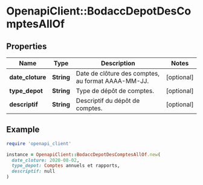 # OpenapiClient::BodaccDepotDesComptesAllOf

## Properties

| Name | Type | Description | Notes |
| ---- | ---- | ----------- | ----- |
| **date_cloture** | **String** | Date de clôture des comptes, au format AAAA-MM-JJ. | [optional] |
| **type_depot** | **String** | Type de dépôt de comptes. | [optional] |
| **descriptif** | **String** | Descriptif du dépôt de comptes. | [optional] |

## Example

```ruby
require 'openapi_client'

instance = OpenapiClient::BodaccDepotDesComptesAllOf.new(
  date_cloture: 2020-08-02,
  type_depot: Comptes annuels et rapports,
  descriptif: null
)
```

